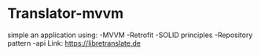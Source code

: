 # Translator-mvvm
simple an application using:
-MVVM 
-Retrofit
-SOLID principles
-Repository pattern
-api Link: https://libretranslate.de
